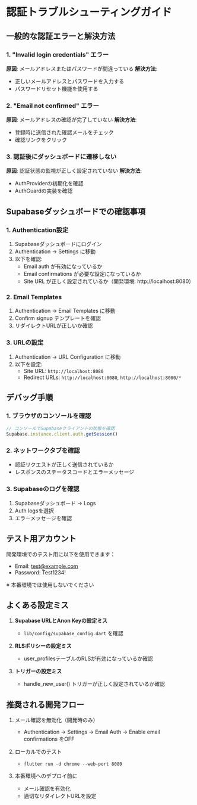# 認証トラブルシューティングガイド

## 一般的な認証エラーと解決方法

### 1. "Invalid login credentials" エラー
**原因**: メールアドレスまたはパスワードが間違っている
**解決方法**: 
- 正しいメールアドレスとパスワードを入力する
- パスワードリセット機能を使用する

### 2. "Email not confirmed" エラー
**原因**: メールアドレスの確認が完了していない
**解決方法**:
- 登録時に送信された確認メールをチェック
- 確認リンクをクリック

### 3. 認証後にダッシュボードに遷移しない
**原因**: 認証状態の監視が正しく設定されていない
**解決方法**:
- AuthProviderの初期化を確認
- AuthGuardの実装を確認

## Supabaseダッシュボードでの確認事項

### 1. Authentication設定
1. Supabaseダッシュボードにログイン
2. Authentication → Settings に移動
3. 以下を確認:
   - Email auth が有効になっているか
   - Email confirmations が必要な設定になっているか
   - Site URL が正しく設定されているか（開発環境: http://localhost:8080）

### 2. Email Templates
1. Authentication → Email Templates に移動
2. Confirm signup テンプレートを確認
3. リダイレクトURLが正しいか確認

### 3. URLの設定
1. Authentication → URL Configuration に移動
2. 以下を設定:
   - Site URL: `http://localhost:8080`
   - Redirect URLs: `http://localhost:8080`, `http://localhost:8080/*`

## デバッグ手順

### 1. ブラウザのコンソールを確認
```javascript
// コンソールでSupabaseクライアントの状態を確認
Supabase.instance.client.auth.getSession()
```

### 2. ネットワークタブを確認
- 認証リクエストが正しく送信されているか
- レスポンスのステータスコードとエラーメッセージ

### 3. Supabaseのログを確認
1. Supabaseダッシュボード → Logs
2. Auth logsを選択
3. エラーメッセージを確認

## テスト用アカウント

開発環境でのテスト用に以下を使用できます：
- Email: test@example.com
- Password: Test1234!

※ 本番環境では使用しないでください

## よくある設定ミス

1. **Supabase URLとAnon Keyの設定ミス**
   - `lib/config/supabase_config.dart` を確認

2. **RLSポリシーの設定ミス**
   - user_profilesテーブルのRLSが有効になっているか確認

3. **トリガーの設定ミス**
   - handle_new_user() トリガーが正しく設定されているか確認

## 推奨される開発フロー

1. メール確認を無効化（開発時のみ）
   - Authentication → Settings → Email Auth → Enable email confirmations をOFF

2. ローカルでのテスト
   - `flutter run -d chrome --web-port 8080`

3. 本番環境へのデプロイ前に
   - メール確認を有効化
   - 適切なリダイレクトURLを設定